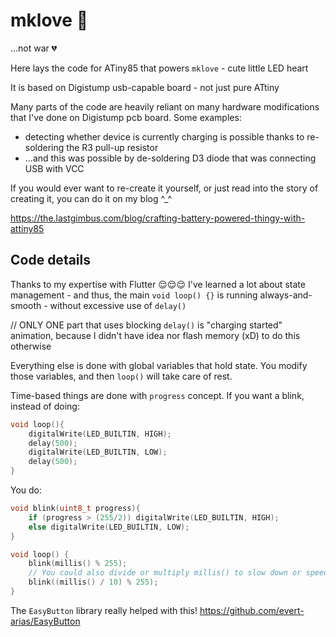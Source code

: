 # mklove :sparkling_heart:
...not war :broken_heart:

Here lays the code for ATiny85 that powers `mklove` - cute little LED heart

It is based on Digistump usb-capable board - not just pure ATtiny

Many parts of the code are heavily reliant on many hardware modifications that I've done on Digistump pcb board. Some examples:
- detecting whether device is currently charging is possible thanks to re-soldering the R3 pull-up resistor
- ...and this was possible by de-soldering D3 diode that was connecting USB with VCC

If you would ever want to re-create it yourself, or just read into the story of creating it, you can do it on my blog ^_^

https://the.lastgimbus.com/blog/crafting-battery-powered-thingy-with-attiny85

## Code details

Thanks to my expertise with Flutter :relieved::relieved::relieved: I've learned a lot about state management - and thus, the main `void loop() {}` is running always-and-smooth - without excessive use of `delay()`

// ONLY ONE part that uses blocking `delay()` is "charging started" animation, because I didn't have idea nor flash memory (xD) to do this otherwise

Everything else is done with global variables that hold state. You modify those variables, and then `loop()` will take care of rest.

Time-based things are done with `progress` concept. If you want a blink, instead of doing:
```cpp
void loop(){
    digitalWrite(LED_BUILTIN, HIGH);
    delay(500);
    digitalWrite(LED_BUILTIN, LOW);
    delay(500);
}
```

You do:
```cpp
void blink(uint8_t progress){
    if (progress > (255/2)) digitalWrite(LED_BUILTIN, HIGH);
    else digitalWrite(LED_BUILTIN, LOW);
}

void loop() {
    blink(millis() % 255);
    // You could also divide or multiply millis() to slow down or speed up the animation:
    blink((millis() / 10) % 255);
}
```

The `EasyButton` library really helped with this! https://github.com/evert-arias/EasyButton
